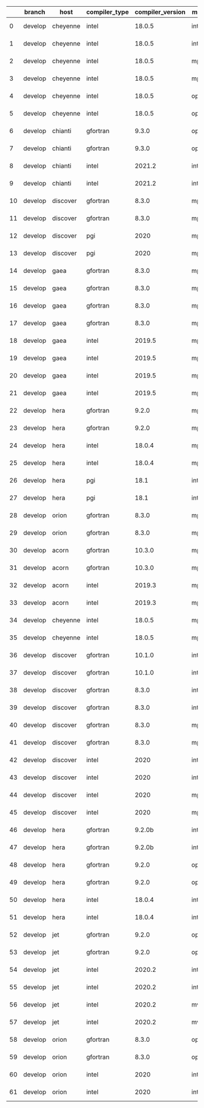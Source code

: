 |    | branch   | host     | compiler_type   | compiler_version   | mpi_type   | mpi_version        | o_g   | os     | build_passed   | unit_pass   | unit_fail   | system_pass   | system_fail   | example_pass   | example_fail   | nuopc_pass   | nuopc_fail   | hash                                                                                                                                 | modified                   |
|----|----------|----------|-----------------|--------------------|------------|--------------------|-------|--------|----------------|-------------|-------------|---------------|---------------|----------------|----------------|--------------|--------------|--------------------------------------------------------------------------------------------------------------------------------------|----------------------------|
|  0 | develop  | cheyenne | intel           | 18.0.5             | intelmpi   | 2018.4.274         | O     | Linux  | Fail           | 9071        | 0           | 49            | 0             | 80             | 0              | 50           | 0            | [artifacts](https://github.com/esmf-org/esmf-test-artifacts/tree/cheyenne/develop/cheyenne/intel/18.0.5/O/intelmpi/2018.4.274)       | 2022-02-04 05:01:51.800634 |
|  1 | develop  | cheyenne | intel           | 18.0.5             | intelmpi   | 2018.4.274         | g     | Linux  | Fail           | 13695       | 0           | 49            | 0             | 80             | 0              | 50           | 0            | [artifacts](https://github.com/esmf-org/esmf-test-artifacts/tree/cheyenne/develop/cheyenne/intel/18.0.5/g/intelmpi/2018.4.274)       | 2022-02-04 05:01:51.800634 |
|  2 | develop  | cheyenne | intel           | 18.0.5             | mpiuni     | none               | O     | Linux  | Fail           | 7550        | 0           | 8             | 0             | 43             | 0              | 0            | 50           | [artifacts](https://github.com/esmf-org/esmf-test-artifacts/tree/cheyenne/develop/cheyenne/intel/18.0.5/O/mpiuni/none)               | 2022-02-04 05:01:51.800634 |
|  3 | develop  | cheyenne | intel           | 18.0.5             | mpiuni     | none               | g     | Linux  | Fail           | 12174       | 0           | 8             | 0             | 43             | 0              | 0            | 50           | [artifacts](https://github.com/esmf-org/esmf-test-artifacts/tree/cheyenne/develop/cheyenne/intel/18.0.5/g/mpiuni/none)               | 2022-02-04 05:01:51.800634 |
|  4 | develop  | cheyenne | intel           | 18.0.5             | openmpi    | 3.1.4              | O     | Linux  | Fail           | 9071        | 0           | 49            | 0             | 80             | 0              | 50           | 0            | [artifacts](https://github.com/esmf-org/esmf-test-artifacts/tree/cheyenne/develop/cheyenne/intel/18.0.5/O/openmpi/3.1.4)             | 2022-02-04 05:01:51.800634 |
|  5 | develop  | cheyenne | intel           | 18.0.5             | openmpi    | 3.1.4              | g     | Linux  | Fail           | 13695       | 0           | 49            | 0             | 80             | 0              | 50           | 0            | [artifacts](https://github.com/esmf-org/esmf-test-artifacts/tree/cheyenne/develop/cheyenne/intel/18.0.5/g/openmpi/3.1.4)             | 2022-02-04 05:01:51.800634 |
|  6 | develop  | chianti  | gfortran        | 9.3.0              | openmpi    | 4.0.5-gcc-9.3.0    | O     | Linux  | Fail           | fail        | fail        | fail          | fail          | fail           | fail           | 0            | 50           | [artifacts](https://github.com/esmf-org/esmf-test-artifacts/tree/chianti/develop/chianti/gfortran/9.3.0/O/openmpi/4.0.5-gcc-9.3.0)   | 2022-02-04 04:38:10.425535 |
|  7 | develop  | chianti  | gfortran        | 9.3.0              | openmpi    | 4.0.5-gcc-9.3.0    | g     | Linux  | Fail           | fail        | fail        | fail          | fail          | fail           | fail           | 0            | 50           | [artifacts](https://github.com/esmf-org/esmf-test-artifacts/tree/chianti/develop/chianti/gfortran/9.3.0/g/openmpi/4.0.5-gcc-9.3.0)   | 2022-02-04 04:38:10.425535 |
|  8 | develop  | chianti  | intel           | 2021.2             | intelmpi   | 2021.2.0-gcc-9.3.0 | O     | Linux  | Fail           | fail        | fail        | fail          | fail          | fail           | fail           | 0            | 50           | [artifacts](https://github.com/esmf-org/esmf-test-artifacts/tree/chianti/develop/chianti/intel/2021.2/O/intelmpi/2021.2.0-gcc-9.3.0) | 2022-02-04 04:38:10.425535 |
|  9 | develop  | chianti  | intel           | 2021.2             | intelmpi   | 2021.2.0-gcc-9.3.0 | g     | Linux  | Fail           | fail        | fail        | fail          | fail          | fail           | fail           | 0            | 50           | [artifacts](https://github.com/esmf-org/esmf-test-artifacts/tree/chianti/develop/chianti/intel/2021.2/g/intelmpi/2021.2.0-gcc-9.3.0) | 2022-02-04 04:38:10.425535 |
| 10 | develop  | discover | gfortran        | 8.3.0              | mpiuni     | None               | O     | Linux  | Fail           | 7550        | 0           | 8             | 0             | 43             | 0              | 0            | 50           | [artifacts](https://github.com/esmf-org/esmf-test-artifacts/tree/discover/develop/discover/gfortran/8.3.0/O/mpiuni/none)             | 2022-02-04 04:40:09.957327 |
| 11 | develop  | discover | gfortran        | 8.3.0              | mpiuni     | None               | g     | Linux  | Fail           | 12174       | 0           | 8             | 0             | 43             | 0              | 0            | 50           | [artifacts](https://github.com/esmf-org/esmf-test-artifacts/tree/discover/develop/discover/gfortran/8.3.0/g/mpiuni/none)             | 2022-02-04 04:40:09.957327 |
| 12 | develop  | discover | pgi             | 2020               | mpiuni     | None               | O     | Linux  | Fail           | 6928        | 622         | 6             | 2             | 40             | 3              | 0            | 50           | [artifacts](https://github.com/esmf-org/esmf-test-artifacts/tree/discover/develop/discover/pgi/2020/O/mpiuni/none)                   | 2022-02-04 04:40:09.957327 |
| 13 | develop  | discover | pgi             | 2020               | mpiuni     | None               | g     | Linux  | Fail           | 9788        | 494         | 4             | 4             | 40             | 3              | 0            | 50           | [artifacts](https://github.com/esmf-org/esmf-test-artifacts/tree/discover/develop/discover/pgi/2020/g/mpiuni/none)                   | 2022-02-04 04:40:09.957327 |
| 14 | develop  | gaea     | gfortran        | 8.3.0              | mpi        | 7.7.11             | O     | Unicos | Fail           | 9070        | 1           | 49            | 0             | 80             | 0              | 47           | 3            | [artifacts](https://github.com/esmf-org/esmf-test-artifacts/tree/gaea/develop/gaea/gfortran/8.3.0/O/mpi/7.7.11)                      | 2022-02-04 04:42:10.142045 |
| 15 | develop  | gaea     | gfortran        | 8.3.0              | mpi        | 7.7.11             | g     | Unicos | Fail           | 13694       | 1           | 49            | 0             | 80             | 0              | 47           | 3            | [artifacts](https://github.com/esmf-org/esmf-test-artifacts/tree/gaea/develop/gaea/gfortran/8.3.0/g/mpi/7.7.11)                      | 2022-02-04 04:42:10.142045 |
| 16 | develop  | gaea     | gfortran        | 8.3.0              | mpiuni     | None               | O     | Unicos | Fail           | 7550        | 0           | 8             | 0             | 43             | 0              | 0            | 50           | [artifacts](https://github.com/esmf-org/esmf-test-artifacts/tree/gaea/develop/gaea/gfortran/8.3.0/O/mpiuni/none)                     | 2022-02-04 04:42:10.142045 |
| 17 | develop  | gaea     | gfortran        | 8.3.0              | mpiuni     | None               | g     | Unicos | Fail           | 12174       | 0           | 8             | 0             | 43             | 0              | 0            | 50           | [artifacts](https://github.com/esmf-org/esmf-test-artifacts/tree/gaea/develop/gaea/gfortran/8.3.0/g/mpiuni/none)                     | 2022-02-04 04:42:10.142045 |
| 18 | develop  | gaea     | intel           | 2019.5             | mpi        | 7.7.11             | O     | Unicos | Fail           | 11916       | queued13    | 49            | 0             | 80             | 0              | 47           | 3            | [artifacts](https://github.com/esmf-org/esmf-test-artifacts/tree/gaea/develop/gaea/intel/2019.5/O/mpi/7.7.11)                        | 2022-02-04 04:42:10.142045 |
| 19 | develop  | gaea     | intel           | 2019.5             | mpi        | 7.7.11             | g     | Unicos | Fail           | 11916       | queued13    | 49            | 0             | 80             | 0              | 47           | 3            | [artifacts](https://github.com/esmf-org/esmf-test-artifacts/tree/gaea/develop/gaea/intel/2019.5/g/mpi/7.7.11)                        | 2022-02-04 04:42:10.142045 |
| 20 | develop  | gaea     | intel           | 2019.5             | mpiuni     | None               | O     | Unicos | Fail           | 10395       | queued13    | 8             | 0             | 43             | 0              | 0            | 50           | [artifacts](https://github.com/esmf-org/esmf-test-artifacts/tree/gaea/develop/gaea/intel/2019.5/O/mpiuni/none)                       | 2022-02-04 04:42:10.142045 |
| 21 | develop  | gaea     | intel           | 2019.5             | mpiuni     | None               | g     | Unicos | Fail           | 10395       | queued13    | 8             | 0             | 43             | 0              | 0            | 50           | [artifacts](https://github.com/esmf-org/esmf-test-artifacts/tree/gaea/develop/gaea/intel/2019.5/g/mpiuni/none)                       | 2022-02-04 04:42:10.142045 |
| 22 | develop  | hera     | gfortran        | 9.2.0              | mpiuni     | None               | O     | Linux  | Fail           | 7550        | 0           | 8             | 0             | 43             | 0              | 0            | 50           | [artifacts](https://github.com/esmf-org/esmf-test-artifacts/tree/hera/develop/hera/gfortran/9.2.0/O/mpiuni/none)                     | 2022-02-04 04:43:45.533441 |
| 23 | develop  | hera     | gfortran        | 9.2.0              | mpiuni     | None               | g     | Linux  | Fail           | 12174       | 0           | 8             | 0             | 43             | 0              | 0            | 50           | [artifacts](https://github.com/esmf-org/esmf-test-artifacts/tree/hera/develop/hera/gfortran/9.2.0/g/mpiuni/none)                     | 2022-02-04 04:43:45.533441 |
| 24 | develop  | hera     | intel           | 18.0.4             | mpiuni     | None               | O     | Linux  | Fail           | 7550        | 0           | 8             | 0             | 43             | 0              | 0            | 50           | [artifacts](https://github.com/esmf-org/esmf-test-artifacts/tree/hera/develop/hera/intel/18.0.4/O/mpiuni/none)                       | 2022-02-04 04:43:45.533441 |
| 25 | develop  | hera     | intel           | 18.0.4             | mpiuni     | None               | g     | Linux  | Fail           | 12174       | 0           | 8             | 0             | 43             | 0              | 0            | 50           | [artifacts](https://github.com/esmf-org/esmf-test-artifacts/tree/hera/develop/hera/intel/18.0.4/g/mpiuni/none)                       | 2022-02-04 04:43:45.533441 |
| 26 | develop  | hera     | pgi             | 18.1               | intelmpi   | 2018.0.4           | O     | Linux  | Fail           | fail        | fail        | fail          | fail          | fail           | fail           | 0            | 50           | [artifacts](https://github.com/esmf-org/esmf-test-artifacts/tree/hera/develop/hera/pgi/18.1/O/intelmpi/2018.0.4)                     | 2022-02-04 04:43:45.533441 |
| 27 | develop  | hera     | pgi             | 18.1               | intelmpi   | 2018.0.4           | g     | Linux  | Fail           | fail        | fail        | fail          | fail          | fail           | fail           | 0            | 50           | [artifacts](https://github.com/esmf-org/esmf-test-artifacts/tree/hera/develop/hera/pgi/18.1/g/intelmpi/2018.0.4)                     | 2022-02-04 04:43:45.533441 |
| 28 | develop  | orion    | gfortran        | 8.3.0              | mpiuni     | None               | O     | Linux  | Fail           | fail        | fail        | fail          | fail          | fail           | fail           | queued       | queued       | [artifacts](https://github.com/esmf-org/esmf-test-artifacts/tree/orion/develop/orion/gfortran/8.3.0/O/mpiuni/none)                   | 2022-02-04 04:46:38.892361 |
| 29 | develop  | orion    | gfortran        | 8.3.0              | mpiuni     | None               | g     | Linux  | Fail           | 12174       | 0           | 8             | 0             | 43             | 0              | 0            | 50           | [artifacts](https://github.com/esmf-org/esmf-test-artifacts/tree/orion/develop/orion/gfortran/8.3.0/g/mpiuni/none)                   | 2022-02-04 04:46:38.892361 |
| 30 | develop  | acorn    | gfortran        | 10.3.0             | mpich3     | 8.1.7              | O     | Linux  | Pass           | 9071        | 0           | 49            | 0             | 80             | 0              | 50           | 0            | [artifacts](https://github.com/esmf-org/esmf-test-artifacts/tree/acorn/develop/acorn/gfortran/10.3.0/O/mpich3/8.1.7)                 | 2022-02-04 05:01:51.800634 |
| 31 | develop  | acorn    | gfortran        | 10.3.0             | mpich3     | 8.1.7              | g     | Linux  | Pass           | 13695       | 0           | 49            | 0             | 80             | 0              | 50           | 0            | [artifacts](https://github.com/esmf-org/esmf-test-artifacts/tree/acorn/develop/acorn/gfortran/10.3.0/g/mpich3/8.1.7)                 | 2022-02-04 05:01:51.800634 |
| 32 | develop  | acorn    | intel           | 2019.3             | mpi        | 8.1.7              | O     | Linux  | Pass           | 11931       | queued28    | 49            | 0             | 80             | 0              | 50           | 0            | [artifacts](https://github.com/esmf-org/esmf-test-artifacts/tree/acorn/develop/acorn/intel/2019.3/O/mpi/8.1.7)                       | 2022-02-04 05:01:51.800634 |
| 33 | develop  | acorn    | intel           | 2019.3             | mpi        | 8.1.7              | g     | Linux  | Pass           | 11931       | queued28    | 49            | 0             | 80             | 0              | 50           | 0            | [artifacts](https://github.com/esmf-org/esmf-test-artifacts/tree/acorn/develop/acorn/intel/2019.3/g/mpi/8.1.7)                       | 2022-02-04 05:01:51.800634 |
| 34 | develop  | cheyenne | intel           | 18.0.5             | mpt        | 2.19               | O     | Linux  | Pass           | 9071        | 0           | 49            | 0             | 80             | 0              | 50           | 0            | [artifacts](https://github.com/esmf-org/esmf-test-artifacts/tree/cheyenne/develop/cheyenne/intel/18.0.5/O/mpt/2.19)                  | 2022-02-04 05:01:51.800634 |
| 35 | develop  | cheyenne | intel           | 18.0.5             | mpt        | 2.19               | g     | Linux  | Pass           | fail        | fail        | fail          | fail          | fail           | fail           | queued       | queued       | [artifacts](https://github.com/esmf-org/esmf-test-artifacts/tree/cheyenne/develop/cheyenne/intel/18.0.5/g/mpt/2.19)                  | 2022-02-04 05:01:51.800634 |
| 36 | develop  | discover | gfortran        | 10.1.0             | intelmpi   | 19.1.3.304         | O     | Linux  | Pass           | 9056        | 15          | 49            | 0             | 80             | 0              | 50           | 0            | [artifacts](https://github.com/esmf-org/esmf-test-artifacts/tree/discover/develop/discover/gfortran/10.1.0/O/intelmpi/19.1.3.304)    | 2022-02-04 04:40:09.957327 |
| 37 | develop  | discover | gfortran        | 10.1.0             | intelmpi   | 19.1.3.304         | g     | Linux  | Pass           | 13680       | 15          | 49            | 0             | 80             | 0              | 50           | 0            | [artifacts](https://github.com/esmf-org/esmf-test-artifacts/tree/discover/develop/discover/gfortran/10.1.0/g/intelmpi/19.1.3.304)    | 2022-02-04 04:40:09.957327 |
| 38 | develop  | discover | gfortran        | 8.3.0              | intelmpi   | 19.1.3.304         | O     | Linux  | Pass           | 9056        | 15          | 49            | 0             | 80             | 0              | 50           | 0            | [artifacts](https://github.com/esmf-org/esmf-test-artifacts/tree/discover/develop/discover/gfortran/8.3.0/O/intelmpi/19.1.3.304)     | 2022-02-04 04:40:09.957327 |
| 39 | develop  | discover | gfortran        | 8.3.0              | intelmpi   | 19.1.3.304         | g     | Linux  | Pass           | 13680       | 15          | 49            | 0             | 80             | 0              | 50           | 0            | [artifacts](https://github.com/esmf-org/esmf-test-artifacts/tree/discover/develop/discover/gfortran/8.3.0/g/intelmpi/19.1.3.304)     | 2022-02-04 04:40:09.957327 |
| 40 | develop  | discover | gfortran        | 8.3.0              | mpt        | 2.17               | O     | Linux  | Pass           | 9071        | 0           | 49            | 0             | 80             | 0              | 46           | 4            | [artifacts](https://github.com/esmf-org/esmf-test-artifacts/tree/discover/develop/discover/gfortran/8.3.0/O/mpt/2.17)                | 2022-02-04 04:40:09.957327 |
| 41 | develop  | discover | gfortran        | 8.3.0              | mpt        | 2.17               | g     | Linux  | Pass           | 13695       | 0           | 49            | 0             | 80             | 0              | 46           | 4            | [artifacts](https://github.com/esmf-org/esmf-test-artifacts/tree/discover/develop/discover/gfortran/8.3.0/g/mpt/2.17)                | 2022-02-04 04:40:09.957327 |
| 42 | develop  | discover | intel           | 2020               | intelmpi   | 19.1.3.304         | O     | Linux  | Pass           | 9071        | 0           | 49            | 0             | 80             | 0              | 50           | 0            | [artifacts](https://github.com/esmf-org/esmf-test-artifacts/tree/discover/develop/discover/intel/2020/O/intelmpi/19.1.3.304)         | 2022-02-04 04:40:09.957327 |
| 43 | develop  | discover | intel           | 2020               | intelmpi   | 19.1.3.304         | g     | Linux  | Pass           | 13695       | 0           | 49            | 0             | 80             | 0              | 50           | 0            | [artifacts](https://github.com/esmf-org/esmf-test-artifacts/tree/discover/develop/discover/intel/2020/g/intelmpi/19.1.3.304)         | 2022-02-04 04:40:09.957327 |
| 44 | develop  | discover | intel           | 2020               | mpt        | 2.17               | O     | Linux  | Pass           | 9071        | 0           | 49            | 0             | 80             | 0              | 50           | 0            | [artifacts](https://github.com/esmf-org/esmf-test-artifacts/tree/discover/develop/discover/intel/2020/O/mpt/2.17)                    | 2022-02-04 04:40:09.957327 |
| 45 | develop  | discover | intel           | 2020               | mpt        | 2.17               | g     | Linux  | Pass           | 13695       | 0           | 49            | 0             | 80             | 0              | 50           | 0            | [artifacts](https://github.com/esmf-org/esmf-test-artifacts/tree/discover/develop/discover/intel/2020/g/mpt/2.17)                    | 2022-02-04 04:40:09.957327 |
| 46 | develop  | hera     | gfortran        | 9.2.0b             | intelmpi   | 2020               | O     | Linux  | Pass           | 9055        | 16          | 49            | 0             | 80             | 0              | 50           | 0            | [artifacts](https://github.com/esmf-org/esmf-test-artifacts/tree/hera/develop/hera/gfortran/9.2.0b/O/intelmpi/2020)                  | 2022-02-04 04:43:45.533441 |
| 47 | develop  | hera     | gfortran        | 9.2.0b             | intelmpi   | 2020               | g     | Linux  | Pass           | 13680       | 15          | 49            | 0             | 80             | 0              | 50           | 0            | [artifacts](https://github.com/esmf-org/esmf-test-artifacts/tree/hera/develop/hera/gfortran/9.2.0b/g/intelmpi/2020)                  | 2022-02-04 04:43:45.533441 |
| 48 | develop  | hera     | gfortran        | 9.2.0              | openmpi    | 3.1.4              | O     | Linux  | Pass           | 9070        | 1           | 49            | 0             | 80             | 0              | 50           | 0            | [artifacts](https://github.com/esmf-org/esmf-test-artifacts/tree/hera/develop/hera/gfortran/9.2.0/O/openmpi/3.1.4)                   | 2022-02-04 04:43:45.533441 |
| 49 | develop  | hera     | gfortran        | 9.2.0              | openmpi    | 3.1.4              | g     | Linux  | Pass           | 13695       | 0           | 49            | 0             | 80             | 0              | 50           | 0            | [artifacts](https://github.com/esmf-org/esmf-test-artifacts/tree/hera/develop/hera/gfortran/9.2.0/g/openmpi/3.1.4)                   | 2022-02-04 04:43:45.533441 |
| 50 | develop  | hera     | intel           | 18.0.4             | intelmpi   | 2018.4.274         | O     | Linux  | Pass           | 9071        | 0           | 49            | 0             | 80             | 0              | 50           | 0            | [artifacts](https://github.com/esmf-org/esmf-test-artifacts/tree/hera/develop/hera/intel/18.0.4/O/intelmpi/2018.4.274)               | 2022-02-04 04:43:45.533441 |
| 51 | develop  | hera     | intel           | 18.0.4             | intelmpi   | 2018.4.274         | g     | Linux  | Pass           | 13695       | 0           | 49            | 0             | 80             | 0              | 50           | 0            | [artifacts](https://github.com/esmf-org/esmf-test-artifacts/tree/hera/develop/hera/intel/18.0.4/g/intelmpi/2018.4.274)               | 2022-02-04 04:43:45.533441 |
| 52 | develop  | jet      | gfortran        | 9.2.0              | openmpi    | 3.1.4              | O     | Linux  | Pass           | 9071        | 0           | 49            | 0             | 80             | 0              | 50           | 0            | [artifacts](https://github.com/esmf-org/esmf-test-artifacts/tree/jet/develop/jet/gfortran/9.2.0/O/openmpi/3.1.4)                     | 2022-02-04 04:45:11.870004 |
| 53 | develop  | jet      | gfortran        | 9.2.0              | openmpi    | 3.1.4              | g     | Linux  | Pass           | 13695       | 0           | 49            | 0             | 80             | 0              | 50           | 0            | [artifacts](https://github.com/esmf-org/esmf-test-artifacts/tree/jet/develop/jet/gfortran/9.2.0/g/openmpi/3.1.4)                     | 2022-02-04 04:45:11.870004 |
| 54 | develop  | jet      | intel           | 2020.2             | intelmpi   | 2020.2             | O     | Linux  | Pass           | 11939       | queued36    | 49            | 0             | 80             | 0              | 50           | 0            | [artifacts](https://github.com/esmf-org/esmf-test-artifacts/tree/jet/develop/jet/intel/2020.2/O/intelmpi/2020.2)                     | 2022-02-04 04:45:11.870004 |
| 55 | develop  | jet      | intel           | 2020.2             | intelmpi   | 2020.2             | g     | Linux  | Pass           | 13695       | 0           | 49            | 0             | 80             | 0              | 50           | 0            | [artifacts](https://github.com/esmf-org/esmf-test-artifacts/tree/jet/develop/jet/intel/2020.2/g/intelmpi/2020.2)                     | 2022-02-04 04:45:11.870004 |
| 56 | develop  | jet      | intel           | 2020.2             | mvapich2   | 2.3                | O     | Linux  | Pass           | 11939       | queued36    | 49            | 0             | 80             | 0              | 44           | 6            | [artifacts](https://github.com/esmf-org/esmf-test-artifacts/tree/jet/develop/jet/intel/2020.2/O/mvapich2/2.3)                        | 2022-02-04 04:45:11.870004 |
| 57 | develop  | jet      | intel           | 2020.2             | mvapich2   | 2.3                | g     | Linux  | Pass           | 13695       | 0           | 49            | 0             | 80             | 0              | 44           | 6            | [artifacts](https://github.com/esmf-org/esmf-test-artifacts/tree/jet/develop/jet/intel/2020.2/g/mvapich2/2.3)                        | 2022-02-04 04:45:11.870004 |
| 58 | develop  | orion    | gfortran        | 8.3.0              | openmpi    | 4.0.2              | O     | Linux  | Pass           | fail        | fail        | fail          | fail          | fail           | fail           | queued       | queued       | [artifacts](https://github.com/esmf-org/esmf-test-artifacts/tree/orion/develop/orion/gfortran/8.3.0/O/openmpi/4.0.2)                 | 2022-02-04 04:46:38.892361 |
| 59 | develop  | orion    | gfortran        | 8.3.0              | openmpi    | 4.0.2              | g     | Linux  | Pass           | fail        | fail        | fail          | fail          | fail           | fail           | queued       | queued       | [artifacts](https://github.com/esmf-org/esmf-test-artifacts/tree/orion/develop/orion/gfortran/8.3.0/g/openmpi/4.0.2)                 | 2022-02-04 04:46:38.892361 |
| 60 | develop  | orion    | intel           | 2020               | intelmpi   | 2020.2             | O     | Linux  | Pass           | fail        | fail        | fail          | fail          | fail           | fail           | queued       | queued       | [artifacts](https://github.com/esmf-org/esmf-test-artifacts/tree/orion/develop/orion/intel/2020/O/intelmpi/2020.2)                   | 2022-02-04 04:46:38.892361 |
| 61 | develop  | orion    | intel           | 2020               | intelmpi   | 2020.2             | g     | Linux  | Pass           | fail        | fail        | fail          | fail          | fail           | fail           | queued       | queued       | [artifacts](https://github.com/esmf-org/esmf-test-artifacts/tree/orion/develop/orion/intel/2020/g/intelmpi/2020.2)                   | 2022-02-04 04:46:38.892361 |